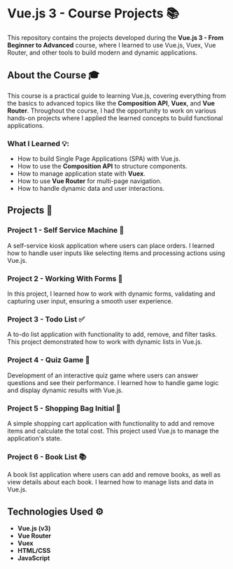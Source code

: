 # Vue.js 3 - Course Projects 📚

This repository contains the projects developed during the **Vue.js 3 - From Beginner to Advanced** course, where I learned to use Vue.js, Vuex, Vue Router, and other tools to build modern and dynamic applications.

## About the Course 🎓

This course is a practical guide to learning Vue.js, covering everything from the basics to advanced topics like the **Composition API**, **Vuex**, and **Vue Router**. Throughout the course, I had the opportunity to work on various hands-on projects where I applied the learned concepts to build functional applications.

### What I Learned 💡:
- How to build Single Page Applications (SPA) with Vue.js.
- How to use the **Composition API** to structure components.
- How to manage application state with **Vuex**.
- How to use **Vue Router** for multi-page navigation.
- How to handle dynamic data and user interactions.

## Projects 🚀

### Project 1 - Self Service Machine 🍔
A self-service kiosk application where users can place orders. I learned how to handle user inputs like selecting items and processing actions using Vue.js.

### Project 2 - Working With Forms 📝
In this project, I learned how to work with dynamic forms, validating and capturing user input, ensuring a smooth user experience.

### Project 3 - Todo List ✅
A to-do list application with functionality to add, remove, and filter tasks. This project demonstrated how to work with dynamic lists in Vue.js.

### Project 4 - Quiz Game 🧠
Development of an interactive quiz game where users can answer questions and see their performance. I learned how to handle game logic and display dynamic results with Vue.js.

### Project 5 - Shopping Bag Initial 🛒
A simple shopping cart application with functionality to add and remove items and calculate the total cost. This project used Vue.js to manage the application's state.

### Project 6 - Book List 📚
A book list application where users can add and remove books, as well as view details about each book. I learned how to manage lists and data in Vue.js.

## Technologies Used ⚙️
- **Vue.js (v3)**
- **Vue Router**
- **Vuex**
- **HTML/CSS**
- **JavaScript**
